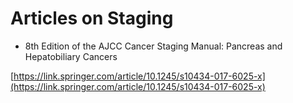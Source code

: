 # Articles on Staging

* 8th Edition of the AJCC Cancer Staging Manual: Pancreas and Hepatobiliary Cancers

[https://link.springer.com/article/10.1245/s10434-017-6025-x](https://link.springer.com/article/10.1245/s10434-017-6025-x)

